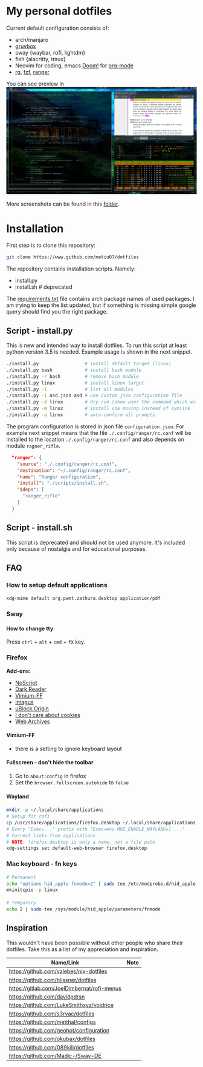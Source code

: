 # My personal dotfiles
Current default configuration consists of:

- arch/manjaro
- [gruvbox](https://github.com/morhetz/gruvbox)
- sway {waybar, rofi, lightdm}
- fish {alacritty, tmux}
- Neovim for coding, emacs [Doom!](https://github.com/hlissner/doom-emacs) for [org-mode](https://orgmode.org/)
- [rg](https://github.com/BurntSushi/ripgrep), [fzf](https://github.com/junegunn/fzf), [ranger](https://github.com/ranger/ranger)

You can see preview in
![Current state of dotfiles](./screenshots/23.6.2019.png)

More screenshots can be found in this [folder](screenshots).

# Installation

First step is to clone this repository:

```bash
git clone https://www.github.com/metiu07/dotfiles
```

The repository contains installation scripts. Namely:

- install.py
- install.sh # deprecated

The [requirements.txt](requirements.txt) file contains arch package names of used packages. I am
trying to keep the list updated, but if something is missing simple google query
should find you the right package.

## Script - install.py

This is new and intended way to install dotfiles. To run this script at least
python version 3.5 is needed. Example usage is shown in the next snippet.

```bash
./install.py                 # install default target (linux)
./install.py bash            # install bash module
./install.py -r bash         # remove bash module
./install.py linux           # install linux target
./install.py -l              # list all modules
./install.py -i asd.json asd # use custom json configuration file
./install.py -d linux        # dry run (show user the command which will be run)
./install.py -m linux        # install via moving instead of symlink
./install.py -a linux        # auto-confirm all prompts
```

The program configuration is stored in json file `configuration.json`. For
example next snippet means that the file `./.config/ranger/rc.conf` will be
installed to the location `./.config/ranger/rc.conf` and also depends on module
`ragner_rifle`.

```json
  "ranger": {
    "source": "./.config/ranger/rc.conf",
    "destination": "~/.config/ranger/rc.conf",
    "name": "Ranger configuration",
    "install": "./scripts/install.sh",
    "$deps": [
      "ranger_rifle"
    ]
  }
```

## Script - install.sh

This script is deprecated and should not be used anymore. It's included only
because of nostalgia and for educational purposes.

## FAQ
### How to setup default applications

```bash
xdg-mime default org.pwmt.zathura.desktop application/pdf
```

### Sway

#### How to change tty

Press `ctrl` + `alt` + `cmd` + `fX` key.

### Firefox
**Add-ons:**
- [NoScript](https://addons.mozilla.org/en-US/firefox/addon/noscript/)
- [Dark Reader](https://addons.mozilla.org/en-US/firefox/addon/darkreader/)
- [Vimium-FF](https://addons.mozilla.org/en-US/firefox/addon/vimium-ff/)
- [Imagus](https://addons.mozilla.org/en-US/firefox/addon/imagus/)
- [uBlock Origin](https://addons.mozilla.org/en-US/firefox/addon/ublock-origin/)
- [I don't care about cookies](https://addons.mozilla.org/en-US/firefox/addon/i-dont-care-about-cookies/)
- [Web Archives](https://addons.mozilla.org/en-US/firefox/addon/view-page-archive/)

#### Vimium-FF
- there is a setting to ignore keyboard layout

#### Fullscreen - don't hide the toolbar

1) Go to `about:config` in firefox
2) Set the `browser.fullscreen.autohide` to `false`

#### Wayland

```bash
mkdir -p ~/.local/share/applications
# Setup for rofi
cp /usr/share/applications/firefox.desktop ~/.local/share/applications
# Every "Exec=..." prefix with "Exec=env MOZ_ENABLE_WAYLAND=1 ..."
# Correct links from applications
# NOTE: firefox.desktop is only a name, not a file path
xdg-settings set default-web-browser firefox.desktop
```

### Mac keyboard - fn keys

```bash
# Permanent
echo "options hid_apple fnmode=2" | sudo tee /etc/modprobe.d/hid_apple.conf
mkinitcpio -p linux

# Temporary
echo 2 | sudo tee /sys/module/hid_apple/parameters/fnmode
```

## Inspiration

This wouldn't have been possible without other people who share their dotfiles. Take this as a list of my appreciation and inspiration.

|Name/Link|Note|
|-|-|
|https://github.com/valebes/nix-dotfiles | |
|https://github.com/hlissner/dotfiles | |
|https://gitlab.com/JoelDimbernat/rofi-menus | |
|https://github.com/davidpdrsn| |
|https://github.com/LukeSmithxyz/voidrice | |
|https://github.com/s3rvac/dotfiles | |
|https://github.com/metthal/configs | |
|https://github.com/geohot/configuration | |
|https://github.com/okubax/dotfiles | |
|https://github.com/089kili/dotfiles | | 
|https://github.com/Madic-/Sway-DE | |
